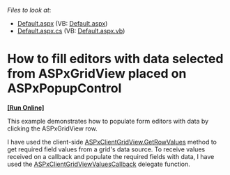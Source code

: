 <!-- default file list -->
*Files to look at*:

* [Default.aspx](./CS/WebSite/Default.aspx) (VB: [Default.aspx](./VB/WebSite/Default.aspx))
* [Default.aspx.cs](./CS/WebSite/Default.aspx.cs) (VB: [Default.aspx.vb](./VB/WebSite/Default.aspx.vb))
<!-- default file list end -->
# How to fill editors with data selected from ASPxGridView placed on ASPxPopupControl
<!-- run online -->
**[[Run Online]](https://codecentral.devexpress.com/e4065/)**
<!-- run online end -->


<p>This example demonstrates how to populate form editors with data by clicking the ASPxGridView row.</p><p>I have used the client-side <a href="https://docs.devexpress.com/AspNet/js-ASPxClientGridView.GetRowValues(visibleIndex-fieldNames-onCallback)"><u>ASPxClientGridView.GetRowValues</u></a> method to get required field values from a grid's data source. To receive values received on a callback and populate the required fields with data, I have used the <a href="https://docs.devexpress.com/AspNet/js-ASPxClientGridViewValuesCallback?p=netframework"><u>ASPxClientGridViewValuesCallback</u></a> delegate function. </p>

<br/>


